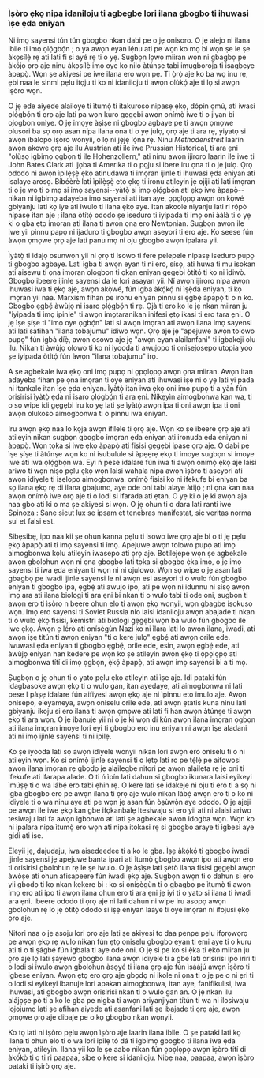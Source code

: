 ### Ìṣòro ẹkọ nipa idaniloju ti agbegbe lori ilana gbogbo ti ihuwasi ìṣe ẹda eniyan

Ni imọ sayensi tún tún gbogbo nkan dabi pe o jẹ onisoro. O jẹ alejo ni ilana ibile ti imọ ọlọ́gbọ́n ; o ya awọn eyan lẹ́nu ati pe wọn ko mọ bi wọn ṣe le ṣe àkọsílẹ̀ rẹ ati lati fi si ayé rẹ ti o yẹ. Sugbọn lọwọ miiran wọn ni gbagbọ pe àkójọ ọrọ aje ninu àkọsílẹ̀ imọ oye ko nilo àtúnṣe tabi imugboroja ti isagbeye àpapọ̀. Wọn ṣe akiyesi pe iwe ilana ero wọn pẹ. Ti ọ̀rọ̀ aje ko ba wọ inu rẹ, ẹbi naa le sinmi pẹlu itọju ti ko ni idaniloju ti awọn olùkọ́ aje ti lọ si awọn ìṣòro wọn.

O jẹ ede aiyede alailoye ti ìtumọ̀ ti itakuroso nipasẹ ẹkọ, dópin ọmú, ati iwasi ọlọ́gbọ́n ti ọrọ aje lati pa wọn kuro gẹgẹbi awọn onímọ̀ iwe ti o jiyan bi ojogbon oniye. O jẹ imọye àṣìṣe ni gbogbo agbaye pe ti awọn ọmọwe olusori ba sọ ọrọ asan nípa ilana ọna ti o yẹ julọ, ọrọ aje ti ara rẹ, yiyatọ si awọn ibalopo ìṣòro wonyii, o lọ ni jẹjẹ lọ́nà rẹ. Ninu *Methodenstreit* laarin awọn akowe ọrọ aje ilu Austrian ati ile iwe Prussian Historical, ti ara ẹni "olùsọ igbimọ ọgbọn ti ile Hohenzollern," ati ninu awọn ijiroro laarin ile iwe ti John Bates Clark ati ijọba ti Amerika ti o pọju si ibere iru ọna ti o jẹ julọ. Ọrọ ododo ni awọn ìpilẹ̀ṣẹ̀ ẹkọ atinudawa ti imọran ijinle ti ihuwasi ẹda eniyan ati isalaye arosọ. Bíbéèrè lati ìpilẹ̀ṣẹ̀ eto ẹkọ ti ironu atileyin jẹ ojiji ati lati imọran ti o jẹ wo ti o mọ si imọ sayensi--yàtọ̀ si imọ ọlọ́gbọ́n ati ẹkọ iwe àpapọ̀--nìkan ni igbimọ adayeba imọ sayensi ati itan aye, ọpọlọpọ awọn on kọ̀wé gbiyanju lati kọ iye ati iwulo ti ilana ẹkọ aye. Itan akoole niyanju lati ri rọ́pò nipasẹ itan aje ; ilana òtítọ́ ododo ṣe iseduro ti iyipada ti imọ oni ààlà ti o yẹ ki o gba ẹtọ imọran ati ilana ti awọn ọna ero Newtonian. Sugbọn awọn ile iwe yii pinnu papọ ni ijaduro ti gbogbo awọn aseyori ti ero aje. Ko seese fún àwọn ọmọwe ọrọ aje lati panu mọ ni oju gbogbo awọn ipalara yii.

Ìyàtọ̀ ti idajọ osunwọn yii ni ọrọ ti isowo ti fere pelepele nipasẹ iseduro pupọ ti gbogbo agbaye. Lati igba ti awọn eyan ti ni ero, sísọ, ati huwa ti mu isokan ati aisewu ti ọna imọran ologbon ti ọkan eniyan gẹgẹbi òtítọ́ ti ko ni ìdiwọ̀. Gbogbo ibeere ijinle sayensi da le lori asayan yii. Ní awọn ijiroro nipa awọn ihuwasi iwa ti ẹkọ aje, awọn akọ̀wé, fún igba àkọ́kọ́ ni ìṣẹ̀dá eniyan, ti kọ imọran yii naa. Marxism fihan pe ironu eniyan pinnu si ẹgbẹ́ àpapọ̀ ti o n ko. Gbogbo ẹgbẹ́ àwùjọ ni isaro ọlọ́gbọ́n ti rẹ. Ọjà ti ero ko le jẹ nkan miiran ju "iyipada ti imọ ipinle" ti awọn imọtaranikan inifesi ẹtọ ikasi ti ero tara ẹni. O jẹ ìṣe ṣíṣe ti "imọ oye ọgbọ́n" lati si awọn imọran ati awọn ilana imọ sayensi ati lati safihan "ilana tobajumu" idiwo wọn. Ọrọ aje jẹ "apejuwe awọn tolowo pupọ" fún ìgbà díẹ̀, awọn osowo aje jẹ "awọn eyan alailanfani" ti igbakeji olu ilu. Nikan ti àwùjọ olowo ti ko ni iyooda ti awujopo ti onisejosepo utopia yoo ṣe iyipada òtítọ́ fún àwọn "ilana tobajumu" irọ.

A ṣe agbekale iwa ẹkọ oni imọ pupọ ni ọpọlọpọ awọn ọna miiran. Awọn itan adayeba fihan pe ọna imọran ti oye eniyan ati ihuwasi ìṣe ni o yẹ lati yi pada ni itankale itan ìṣe ẹda eniyan. Ìyàtọ̀ itan iwa ẹkọ oni imọ pupọ ti a yàn fún orisirisi ìyàtọ̀ ẹda ni isaro ọlọ́gbọ́n ti ara ẹni. Níkẹyìn aimogbonwa kan wa, ti o sọ wipe idi gẹgẹbi iru ko yẹ lati ṣe ìyàtọ̀ awọn ipa ti oni awọn ipa ti oni awọn olukoso aimogbonwa ti o pinnu iwa eniyan.

Iru awọn ẹkọ naa lo kọja awọn ifilele ti ọrọ aje. Wọn ko ṣe ibeere ọrọ aje ati atileyin nikan sugbọn gbogbo imọran ẹda eniyan ati ironuda ẹda eniyan ni àpapọ̀. Wọn tọka si iwe ẹkọ àpapọ̀ ati fisisi gẹgẹbi ipase ọrọ aje. O dabi pe ìṣe ṣíṣe ti àtúnṣe wọn ko ni isubulule si àpẹẹrẹ ẹkọ ti imoye sugbọn si imoye iwe ati iwa ọlọ́gbọ́n wa. Eyi ń pese idalare fún iwa ti awọn onímọ̀ ẹkọ aje laisi ariwo ti wọn nìṣọ pẹlu ẹkọ wọn laisi wahala nipa awọn ìṣòro ti aseyori ati awọn idiyele ti iselopo aimogbonwa. onímọ̀ fisisi ko ni ifekufe bi eniyan ba sọ ilana ẹkọ rẹ di ilana gbajumo, aye ode oni tabi alaye àtijọ́ ; ni ọna kan naa awọn onímọ̀ iwe ọrọ aje ti o lodi si ifarada ati ẹtan. O yẹ ki o jẹ ki awọn aja naa gbo ati ki o ma ṣe akiyesi si wọn. O jẹ ohun ti o dara lati ranti iwe Spinoza : Sane sicut lux se ipsam et tenebras manifestat, sic veritas norma sui et falsi est.

Sibẹsibẹ, ipo naa kii ṣe ohun kanna pẹlu ti isowo iwe ọrọ aje bi o ti jẹ pẹlu ẹkọ àpapọ̀ ati ti imọ sayensi ti imọ. Apejuwe awọn tolowo pupọ ati imọ aimogbonwa kọlu atileyin iwasepo ati ọrọ aje. Botilejepe wọn ṣe agbekale awọn gbolohun wọn ni ọna gbogbo lati tọka si gbogbo ẹ̀ka imọ, o jẹ imọ sayensi ti iwa ẹda eniyan ti wọn ni ni ojulowo. Wọn sọ wipe o jẹ asan lati gbagbọ pe iwadi ijinle sayensi le ni awọn esi aseyori ti o wulo fún gbogbo eniyan ti gbogbo ipa, ẹgbẹ́ ati awujo ipo, ati pe wọn ni idunnu ni sísọ awọn imọ ara ati ilana biologi ti ara ẹni bi nkan ti o wulo tabi ti ode oni, sugbọn ti awọn ero ti ìṣòro n beere ohun elo ti awọn ẹkọ wonyii, wọn gbagbe isokuso wọn. Imọ ero sayensi ti Soviet Russia nlo laisi idaniloju awọn abajade ti nkan ti o wulo ẹkọ fisisi, kemistri ati biologi gẹgẹbi wọn ba wulo fún gbogbo ile iwe ẹkọ. Awọn ẹ lérò ati oníṣègùn Nazi ko ni ìlara lati lo awọn ilana, iwadi, ati awọn iṣẹ títún ti awọn eniyan "ti o kere julọ" ẹgbẹ́ ati awọn orile ede. Iwuwasi ẹda eniyan ti gbogbo ẹgbẹ́, orile ede, ẹsin, awọn ẹgbẹ́ ede, ati àwùjọ eniyan han kedere pe wọn ko ṣe atileyin awọn ẹkọ ti ọpọlọpọ ati aimogbonwa títí di imọ ọgbọn, ẹ̀kọ́ àpapọ̀, ati awọn imọ sayensi bi a ti mọ.

Ṣugbọn o jẹ ohun ti o yato pẹlu ẹkọ atileyin ati ìṣe aje. Idi pataki fún idagbasoke awọn ẹkọ ti o wulo gan, itan ayedaye, ati aimogbonwa ni lati pese I pàṣẹ idalare fún aifiyesi awọn ẹkọ aje ni ìpinnu eto imulo aje. Awọn onisepo, eleyameya, awọn oniselu orile ede, ati awọn ẹtatis kuna ninu lati gbiyanju ikoju si ero ilana ti awọn ọmọwe ati lati fi han awọn àtúnṣe ti awọn ẹkọ ti ara wọn. O jẹ ibanuje yii ni o jẹ ki wọn di kún awọn ilana imọran ọgbọn ati ilana imọran imoye lori eyi ti gbogbo ero inu eniyan ni awọn ìṣe aladani ati ni imọ ijinle sayensi ti ni ipilẹ.

Ko ṣe iyooda lati sọ awọn idiyele wonyii nikan lori awọn ero oniselu ti o ni atileyin wọn. Ko si onímọ̀ ijinle sayensi ti o lẹtọ lati ro pe tẹ́lẹ̀ pe aifowosi awọn ilana imọran rẹ gbọdọ jẹ alailegbe nitori pe awọn alaileta rẹ jẹ oni ti ifekufe ati ifarapa alade. O ti ń ìpín lati dahun si gbogbo ikunara laisi eyikeyi ìmúṣẹ ti o wa lábẹ́ ero tabi ẹhin rẹ. O kere lati ṣe idakeje ni oju ti ero ti a sọ ni igba gbogbo ero pe awọn ilana ti ọrọ aje wulo nikan lábẹ́ awọn ero ti o ko ni idiyele ti o wa ninu aye ati pe wọn jẹ asan fún òṣùwọ̀n aye ododo. O jẹ ajeji pe awọn ile iwe ẹkọ kan gbe ifọkanbalẹ Itesiwaju si ero yii ati ni alaisi ariwo tesiwaju lati fa awọn igbonwo ati lati ṣe agbekale awọn idogba wọn. Wọn ko ni ipalara nipa ìtumọ̀ ero wọn ati nipa itokasi rẹ si gbogbo araye ti igbesi aye gidi ati ìṣẹ.

Eleyii jẹ, dajudaju, iwa aisedeedee ti a ko le gba. Ìṣẹ àkọ́kọ́ ti gbogbo iwadi ijinle sayensi jẹ apejuwe banta ipari ati ìtumọ̀ gbogbo awọn ipo ati awọn ero ti orisirisi gbolohun rẹ le ṣe iwulo. O jẹ àṣìṣe lati ṣètò ilana fisisi gẹgẹbi awọn àwòṣe ati ohun afisapeere fún iwadi ẹkọ aje. Sugbọn awọn ti o dahun si ero yii gbọdọ ti kọ nkan kekere bi : ko si oníṣègùn ti o gbagbọ pe ìtumọ̀ ti awọn imọ ero ati ipo ti awọn ilana ohun ero ti ara ẹni jẹ iyi ti o yato si ilana ti iwadi ara ẹni. Ibeere ododo ti ọrọ aje ni lati dahun ni wipe iru asopọ awọn gbolohun rẹ lo jẹ òtítọ́ ododo si ìṣẹ eniyan laaye ti oye imọran ni ifojusi ẹkọ ọrọ aje.

Nitori naa o jẹ asoju lori ọrọ aje lati ṣe akiyesi to daa penpe pẹlu ifọrọwọrọ pe awọn ẹkọ rẹ wulo nikan fún ẹtọ oniselu gbogbo eyan ti emi aye ti o kuru ati ti o ti ṣágbé fún igbala ti aye ode oni. O jẹ si pe ko si ẹ̀ka ti ẹkọ miiran ju ọrọ aje lọ lati ṣàyẹ̀wò gbogbo ilana awọn idiyele ti a gbe lati orisirisi ipo iriri ti o lodi si iwulo awọn gbolohun àsọyé ti ilana ọrọ aje fún ìṣáájú awọn ìṣòro ti igbese eniyan. Awọn ẹtọ ero ọrọ aje gbọdọ ni ikole ni ọna ti o jẹ pe o ni ẹri ti o lodi si eyikeyi ibanuje lori apakan aimogbonwa, itan aye, fanifikulisi, iwa ihuwasi, ati gbogbo awọn orisirisi nkan ti o wulo gan an. O jẹ nkan ilu alájọṣe pò ti a ko le gba pe nigba ti awọn ariyanjiyan títún ti wa ni ilosiwaju lojojumo lati ṣe afihan aiyede ati asanfani lati ṣe ibajade ti ọrọ aje, awọn ọmọwe ọrọ aje dibaje pe o kọ gbogbo nkan wọnyii.

Ko tọ lati ni ìṣòro pẹlu awọn ìṣòro aje laarin ilana ibile. O ṣe pataki lati kọ ilana ti ohun elo ti o wa lori ipilẹ tó dá ti igbimọ gbogbo ti ilana iwa ẹda eniyan, atileyin. Ilana yii ko le ṣe aabo nikan fún ọpọlọpọ awọn ìṣòro títí di àkókò ti o ti ri paapaa, sibe o kere si idaniloju. Nibẹ naa, paapaa, awọn ìṣòro pataki ti iṣirò ọrọ aje.
